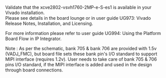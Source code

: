 Validate that the xcve2802-vsvh1760-2MP-e-S-es1 is available in your Vivado installation.  
Please see details in the board lounge or in user guide UG973: Vivado Release Notes, Installation, and Licensing.

For more information please refer to user guide UG994: Using the Platform Board Flow in IP Integrator.

Note : As per the schematic, bank 705 & bank 706 are provided with 1.5v (VADJ_FMC), but board file sets these bank pin's I/O standard to support MIPI interface (requires 1.2v).
       User needs to take care of bank 705 & 706 pins I/O standard, if the MIPI interface is added and used in the design through board connections.
